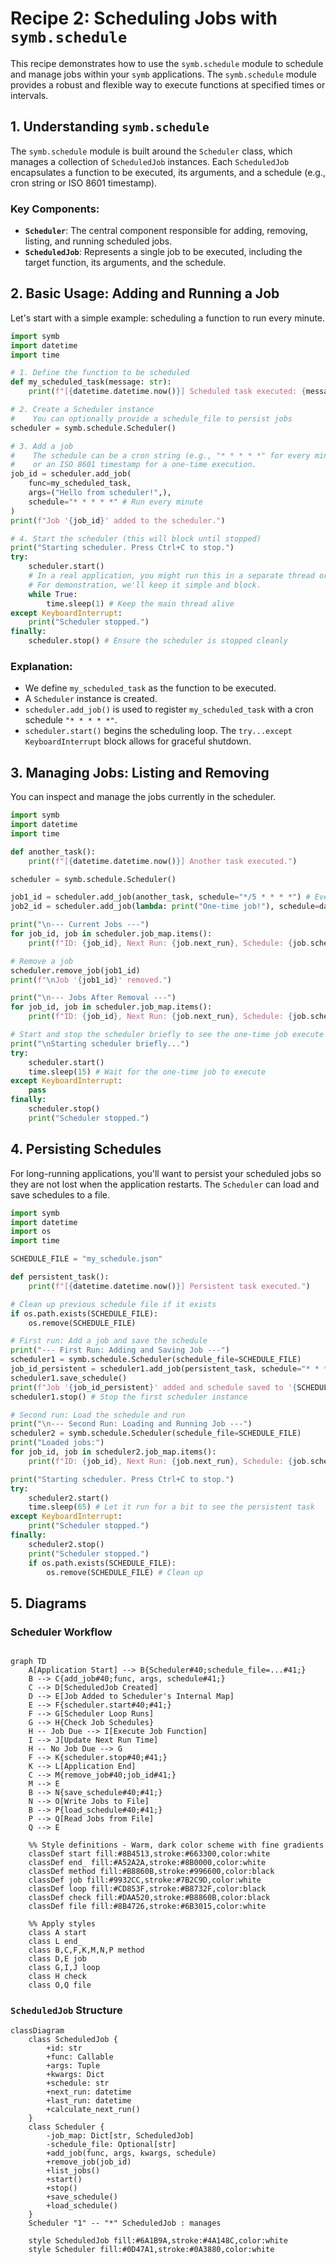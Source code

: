 # Recipe 2: Scheduling Jobs with `symb.schedule`

This recipe demonstrates how to use the `symb.schedule` module to schedule and manage jobs within your `symb` applications. The `symb.schedule` module provides a robust and flexible way to execute functions at specified times or intervals.

## 1. Understanding `symb.schedule`

The `symb.schedule` module is built around the `Scheduler` class, which manages a collection of `ScheduledJob` instances. Each `ScheduledJob` encapsulates a function to be executed, its arguments, and a schedule (e.g., cron string or ISO 8601 timestamp).

### Key Components:

-   **`Scheduler`**: The central component responsible for adding, removing, listing, and running scheduled jobs.
-   **`ScheduledJob`**: Represents a single job to be executed, including the target function, its arguments, and the schedule.

## 2. Basic Usage: Adding and Running a Job

Let's start with a simple example: scheduling a function to run every minute.

```python
import symb
import datetime
import time

# 1. Define the function to be scheduled
def my_scheduled_task(message: str):
    print(f"[{datetime.datetime.now()}] Scheduled task executed: {message}")

# 2. Create a Scheduler instance
#    You can optionally provide a schedule_file to persist jobs
scheduler = symb.schedule.Scheduler()

# 3. Add a job
#    The schedule can be a cron string (e.g., "* * * * *" for every minute)
#    or an ISO 8601 timestamp for a one-time execution.
job_id = scheduler.add_job(
    func=my_scheduled_task,
    args=("Hello from scheduler!",),
    schedule="* * * * *" # Run every minute
)
print(f"Job '{job_id}' added to the scheduler.")

# 4. Start the scheduler (this will block until stopped)
print("Starting scheduler. Press Ctrl+C to stop.")
try:
    scheduler.start()
    # In a real application, you might run this in a separate thread or process
    # For demonstration, we'll keep it simple and block.
    while True:
        time.sleep(1) # Keep the main thread alive
except KeyboardInterrupt:
    print("Scheduler stopped.")
finally:
    scheduler.stop() # Ensure the scheduler is stopped cleanly
```

### Explanation:

-   We define `my_scheduled_task` as the function to be executed.
-   A `Scheduler` instance is created.
-   `scheduler.add_job()` is used to register `my_scheduled_task` with a cron schedule `"* * * * *"`.
-   `scheduler.start()` begins the scheduling loop. The `try...except KeyboardInterrupt` block allows for graceful shutdown.

## 3. Managing Jobs: Listing and Removing

You can inspect and manage the jobs currently in the scheduler.

```python
import symb
import datetime
import time

def another_task():
    print(f"[{datetime.datetime.now()}] Another task executed.")

scheduler = symb.schedule.Scheduler()

job1_id = scheduler.add_job(another_task, schedule="*/5 * * * *") # Every 5 minutes
job2_id = scheduler.add_job(lambda: print("One-time job!"), schedule=datetime.datetime.now() + datetime.timedelta(seconds=10))

print("\n--- Current Jobs ---")
for job_id, job in scheduler.job_map.items():
    print(f"ID: {job_id}, Next Run: {job.next_run}, Schedule: {job.schedule}, Function: {job.func.__name__}")

# Remove a job
scheduler.remove_job(job1_id)
print(f"\nJob '{job1_id}' removed.")

print("\n--- Jobs After Removal ---")
for job_id, job in scheduler.job_map.items():
    print(f"ID: {job_id}, Next Run: {job.next_run}, Schedule: {job.schedule}, Function: {job.func.__name__}")

# Start and stop the scheduler briefly to see the one-time job execute
print("\nStarting scheduler briefly...")
try:
    scheduler.start()
    time.sleep(15) # Wait for the one-time job to execute
except KeyboardInterrupt:
    pass
finally:
    scheduler.stop()
    print("Scheduler stopped.")
```

## 4. Persisting Schedules

For long-running applications, you'll want to persist your scheduled jobs so they are not lost when the application restarts. The `Scheduler` can load and save schedules to a file.

```python
import symb
import datetime
import os
import time

SCHEDULE_FILE = "my_schedule.json"

def persistent_task():
    print(f"[{datetime.datetime.now()}] Persistent task executed.")

# Clean up previous schedule file if it exists
if os.path.exists(SCHEDULE_FILE):
    os.remove(SCHEDULE_FILE)

# First run: Add a job and save the schedule
print("--- First Run: Adding and Saving Job ---")
scheduler1 = symb.schedule.Scheduler(schedule_file=SCHEDULE_FILE)
job_id_persistent = scheduler1.add_job(persistent_task, schedule="* * * * *")
scheduler1.save_schedule()
print(f"Job '{job_id_persistent}' added and schedule saved to '{SCHEDULE_FILE}'.")
scheduler1.stop() # Stop the first scheduler instance

# Second run: Load the schedule and run
print("\n--- Second Run: Loading and Running Job ---")
scheduler2 = symb.schedule.Scheduler(schedule_file=SCHEDULE_FILE)
print("Loaded jobs:")
for job_id, job in scheduler2.job_map.items():
    print(f"ID: {job_id}, Next Run: {job.next_run}, Schedule: {job.schedule}, Function: {job.func.__name__}")

print("Starting scheduler. Press Ctrl+C to stop.")
try:
    scheduler2.start()
    time.sleep(65) # Let it run for a bit to see the persistent task
except KeyboardInterrupt:
    print("Scheduler stopped.")
finally:
    scheduler2.stop()
    print("Scheduler stopped.")
    if os.path.exists(SCHEDULE_FILE):
        os.remove(SCHEDULE_FILE) # Clean up
```

## 5. Diagrams

### Scheduler Workflow

```mermaid

graph TD
    A[Application Start] --> B{Scheduler#40;schedule_file=...#41;}
    B --> C{add_job#40;func, args, schedule#41;}
    C --> D[ScheduledJob Created]
    D --> E[Job Added to Scheduler's Internal Map]
    E --> F{scheduler.start#40;#41;}
    F --> G[Scheduler Loop Runs]
    G --> H{Check Job Schedules}
    H -- Job Due --> I[Execute Job Function]
    I --> J[Update Next Run Time]
    H -- No Job Due --> G
    F --> K{scheduler.stop#40;#41;}
    K --> L[Application End]
    C --> M{remove_job#40;job_id#41;}
    M --> E
    B --> N{save_schedule#40;#41;}
    N --> O[Write Jobs to File]
    B --> P{load_schedule#40;#41;}
    P --> Q[Read Jobs from File]
    Q --> E

    %% Style definitions - Warm, dark color scheme with fine gradients
    classDef start fill:#8B4513,stroke:#663300,color:white
    classDef end_ fill:#A52A2A,stroke:#8B0000,color:white 
    classDef method fill:#B8860B,stroke:#996600,color:black
    classDef job fill:#9932CC,stroke:#7B2C9D,color:white
    classDef loop fill:#CD853F,stroke:#B8732F,color:black
    classDef check fill:#DAA520,stroke:#B8860B,color:black
    classDef file fill:#8B4726,stroke:#6B3015,color:white

    %% Apply styles
    class A start
    class L end_
    class B,C,F,K,M,N,P method
    class D,E job
    class G,I,J loop
    class H check
    class O,Q file

```


### `ScheduledJob` Structure

```mermaid
classDiagram
    class ScheduledJob {
        +id: str
        +func: Callable
        +args: Tuple
        +kwargs: Dict
        +schedule: str
        +next_run: datetime
        +last_run: datetime
        +calculate_next_run()
    }
    class Scheduler {
        -job_map: Dict[str, ScheduledJob]
        -schedule_file: Optional[str]
        +add_job(func, args, kwargs, schedule)
        +remove_job(job_id)
        +list_jobs()
        +start()
        +stop()
        +save_schedule()
        +load_schedule()
    }
    Scheduler "1" -- "*" ScheduledJob : manages

    style ScheduledJob fill:#6A1B9A,stroke:#4A148C,color:white
    style Scheduler fill:#0D47A1,stroke:#0A3880,color:white
```

